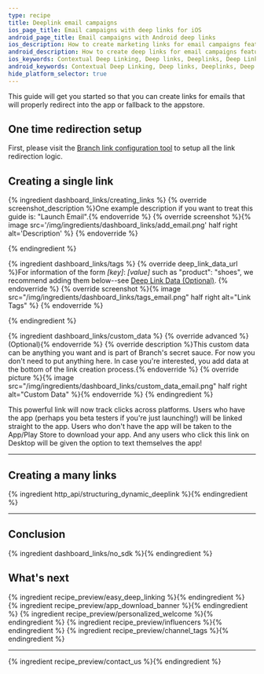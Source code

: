 ```yaml
---
type: recipe
title: Deeplink email campaigns
ios_page_title: Email campaigns with deep links for iOS
android_page_title: Email campaigns with Android deep links
ios_description: How to create marketing links for email campaigns featuring your iOS app. Branch Links enable deep linking, install attribution, and in-depth analytics.
android_description: How to create deep links for email campaigns featuring your Android app. Branch Links enable deep linking, install attribution, and in-depth analytics.
ios_keywords: Contextual Deep Linking, Deep links, Deeplinks, Deep Linking, Deeplinking, Deferred Deep Linking, Deferred Deeplinking, Google App Indexing, Google App Invites, Apple Universal Links, Apple Spotlight Search, Facebook App Links, AppLinks, Deepviews, Deep views, email campaigns, marketing links
android_keywords: Contextual Deep Linking, Deep links, Deeplinks, Deep Linking, Deeplinking, Deferred Deep Linking, Deferred Deeplinking, Google App Indexing, Google App Invites, Apple Universal Links, Apple Spotlight Search, Facebook App Links, AppLinks, Deepviews, Deep views,email campaigns, marketing links, Android
hide_platform_selector: true
---
```


This guide will get you started so that you can create links for emails that will properly redirect into the app or fallback to the appstore.

## One time redirection setup

First, please visit the [Branch link configuration tool](https://start.branch.io/) to setup all the link redirection logic.

## Creating a single link

{% ingredient dashboard_links/creating_links %}
	{% override screenshot_description %}One example description if you want to treat this guide is: "Launch Email".{% endoverride %}
	{% override screenshot %}{% image src='/img/ingredients/dashboard_links/add_email.png' half right alt='Description' %}
	{% endoverride %}

{% endingredient %}

{% ingredient dashboard_links/tags %}
	{% override deep_link_data_url %}For information of the form *[key]*: *[value]* such as "product": "shoes", we recommend adding them below--see [Deep Link Data (Optional)](/recipes/your_first_marketing_link/{{page.platform}}/#deep-link-data).
    {% endoverride %}
    {% override screenshot %}{% image src="/img/ingredients/dashboard_links/tags_email.png" half right alt="Link Tags" %}
	{% endoverride %}

{% endingredient %}

{% ingredient dashboard_links/custom_data %}
	{% override advanced %}(Optional){% endoverride %}
	{% override description %}This custom data can be anything you want and is part of Branch's secret sauce. For now you don't need to put anything here. In case you're interested, you add data at the bottom of the link creation process.{% endoverride %}
{% override picture %}{% image src="/img/ingredients/dashboard_links/custom_data_email.png" half right alt="Custom Data" %}{% endoverride %}
{% endingredient %}

This powerful link will now track clicks across platforms. Users who have the app (perhaps you beta testers if you're just launching!) will be linked straight to the app. Users who don't have the app will be taken to the App/Play Store to download your app. And any users who click this link on Desktop will be given the option to text themselves the app!

-----

## Creating a many links

{% ingredient http_api/structuring_dynamic_deeplink %}{% endingredient %}

-----

## Conclusion

{% ingredient dashboard_links/no_sdk %}{% endingredient %}

## What's next

{% ingredient recipe_preview/easy_deep_linking %}{% endingredient %}
{% ingredient recipe_preview/app_download_banner %}{% endingredient %}
{% ingredient recipe_preview/personalized_welcome %}{% endingredient %}
{% ingredient recipe_preview/influencers %}{% endingredient %}
{% ingredient recipe_preview/channel_tags %}{% endingredient %}

-----

{% ingredient recipe_preview/contact_us %}{% endingredient %}
